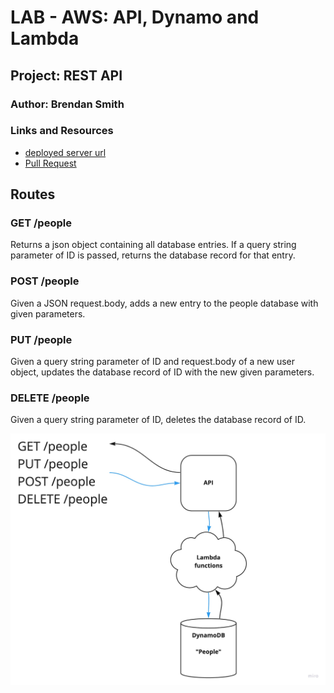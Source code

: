 # LAB - AWS: API, Dynamo and Lambda

## Project: REST API

### Author: Brendan Smith

### Links and Resources

<!-- - [ci/cd](https://github.com/brendigler/cloud-server/actions) -->
- [deployed server url](https://c578qzkfed.execute-api.us-west-2.amazonaws.com/people)
- [Pull Request](https://github.com/brendigler/serverless-api/pull/1)

## Routes

### GET /people

Returns a json object containing all database entries. If a query string parameter of ID is passed, returns the database record for that entry.

### POST /people

Given a JSON request.body, adds a new entry to the people database with given parameters.

### PUT /people

Given a query string parameter of ID and request.body of a new user object, updates the database record of ID with the new given parameters.

### DELETE /people

Given a query string parameter of ID, deletes the database record of ID.

<!-- ### Setup -->
<!-- #### `.env` requirements -->

<!-- - `PORT` - Port Number
- `MONGODB_URI` - MongoDB URI -->

<!-- #### How to initialize/run your application -->
<!-- 
- clone to local repo
- `npm install`
- `npm start` -->

<!-- #### Tests -->

<!-- - Run tests with `npm test` -->

<!-- #### UML / Application Wiring Diagram -->

![UML](uml.jpg)